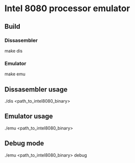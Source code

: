 # Intel 8080 processor emulator

## Build
### Dissasembler
make dis

### Emulator
make emu

## Dissasembler usage
./dis \<path_to_intel8080_binary\>

## Emulator usage
./emu \<path_to_intel8080_binary\>

## Debug mode
./emu \<path_to_intel8080_binary\> debug
